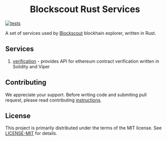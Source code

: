 <h1 align="center">Blockscout Rust Services</h1>

[![tests](https://github.com/blockscout/blockscout-rs/actions/workflows/test.yml/badge.svg?branch=main)](https://github.com/blockscout/blockscout-rs/actions)


A set of services used by [Blockscout](https://blockscout.com/) blockhain explorer, written in Rust.

## Services
1. [verification](verification/README.md) - provides API for ethereum contract verification written in Solidity and Viper


## Contributing

We appreciate your support. Before writing code and submiting pull request, please read contributing [instructions](CONTRIBUTING.md).


## License


This project is primarily distributed under the terms of the MIT license. See [LICENSE-MIT](LICENSE-MIT) for details.
